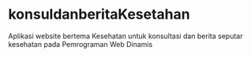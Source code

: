 # konsuldanberitaKesetahan
Aplikasi website bertema Kesehatan untuk konsultasi dan berita seputar kesehatan pada Pemrograman Web Dinamis
